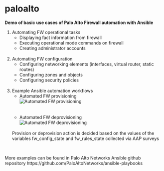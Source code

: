 # paloalto

<p><strong>Demo of basic use cases of Palo Alto Firewall automation with Ansible</strong></p>
<ol>
  <li>Automating FW operational tasks<ul>
      <li>Displaying fact information from firewall</li>
      <li>Executing operational mode  commands on firewall</li>
      <li>Creating administrator accounts  </li>    
  </ul></li>  
  <br>
  <li>Automating FW configuration<ul>
      <li>Configuring networking elements (interfaces, virtual router, static routes)</li>
      <li>Configuring zones and objects</li>
      <li>Configuring security policies</li>
  </ul></li>  
  <br>
  <li>Example Ansible automation workflows<ul>
      <li>Automated FW provisioning</li>
        <img src="https://github.com/mzdyb/paloalto/assets/49950423/e9c6c673-df8c-451b-be9f-0e28a438ddbd" alt="Automated FW provisioning" style="display: block; margin-left: auto; margin-right: auto;">
      <br><br>
      <li>Automated FW deprovisioning</li> 
        <img src="https://github.com/mzdyb/paloalto/assets/49950423/33f1f006-1340-4409-b01b-5b99ac8b10c2" alt="Automated FW deprovisioning" style="display: block; margin-left: auto; margin-right: auto;">    
  </ul></li>
  <br>
  Provision or deprovision action is decided based on the values of the variables fw_config_state and fw_rules_state collected via AAP surveys

</ol>
<br>
<p> More examples can be found in Palo Alto Networks Ansible github repository https://github.com/PaloAltoNetworks/ansible-playbooks </p>
